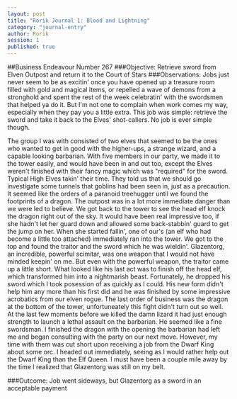 ```yaml
---
layout: post
title: "Rorik Journal 1: Blood and Lightning"
category: "journal-entry"
author: Rorik
session: 1
published: true
---
```


##Business Endeavour Number 267
###Objective: Retrieve sword from Elven Outpost and return it to the Court of Stars
###Observations:
Jobs just never seem to be as excitin' once you have opened up a treasure room filled with gold and magical items, or repelled a wave of demons from a stronghold and spent the rest of the week celebratin' with the swordsmen that helped ya do it. But I'm not one to complain when work comes my way, especially when they pay you a little extra. This job was simple: retrieve the sword and take it back to the Elves' shot-callers. No job is ever simple though.

The group I was with consisted of two elves that seemed to be the ones who wanted to get in good with the higher-ups, a strange wizard, and a capable looking barbarian. With five members in our party, we made it to the tower easily, and would have been in and out too, except the Elves weren't finished with their fancy magic which was "required" for the sword. Typical High Elves takin' their time. They told us that we should go investigate some tunnels that goblins had been seen in, just as a precaution. It seemed like the orders of a paranoid treehugger until we found the footprints of a dragon. The outpost was in a lot more immediate danger than we were led to believe. We got back to the tower to see the head elf knock the dragon right out of the sky. It would have been real impressive too, if she hadn't let her guard down and allowed some back-stabbin' guard to get the jump on her. When she started fallin', one of our's (an elf who had become a little too attached) immediately ran into the tower. We got to the top and found the traitor and the sword which he was wieldin'. Glazentorg, an incredible, powerful scimitar, was one weapon that I would not have minded keepin' on me. But even with the powerful weapon, the traitor came up a little short. What looked like his last act was to finish off the head elf, which transformed him into a nightmarish beast. Fortunately, he dropped his sword which I took posession of as quickly as I could. His new form didn't help him any more than his first did and he was finished by some impressive acrobatics from our elven rogue. The last order of business was the dragon at the bottom of the tower, unfortuneately this fight didn't turn out so well. At the last few moments before we killed the damn lizard it had just enough strength to launch a lethal assault on the barbarian. He seemed like a fine swordsman. I finished the dragon with the opening the barbarian had left me and began consulting with the party on our next move. However, my time with them was cut short upon receiving a job from the Dwarf King about some orc. I headed out immediately, seeing as I would rather help out the Dwarf King than the Elf Queen. I must have been a couple mile away by the time I realized that Glazentorg was still on my belt.

###Outcome: Job went sideways, but Glazentorg as a sword in an acceptable payment